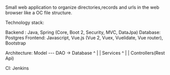 Small web application to organize directories,records and urls in the web browser like a OC file structure.

Technology stack:

Backend : Java, Spring (Core, Boot 2, Security, MVC, DataJpa)
Database: Postgres
Frontend: Javascript, Vue.js (Vue 2, Vuex, Vuelidate, Vue router), Bootstrap

Architecture: 
                    Model --- DAO  -> Database
                               ^
                               |
                               |
                            Services
                               ^
                               |
                               |
                      Controllers(Rest Api)

CI: Jenkins                   